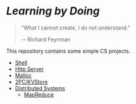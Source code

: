 # *Learning by Doing*
> "What I cannot create, I do not understand."
>
> -- Richard Feynman

This repository contains some simple CS projects.
  
  
- [Shell](https://github.com/yangxuhui/learningbydoing/tree/master/shell)
- [Http Server](https://github.com/yangxuhui/learningbydoing/tree/master/httpserver)
- [Malloc](https://github.com/yangxuhui/learningbydoing/tree/master/malloc)
- [2PC/KVStore](https://github.com/yangxuhui/learningbydoing/tree/master/2PCKVStore)
- [Distributed Systems](https://github.com/yangxuhui/learningbydoing/tree/master/distributed-systems)
    - [MapReduce](https://github.com/yangxuhui/learningbydoing/tree/master/distributed-systems/mapreduce)
